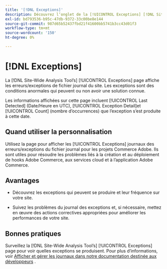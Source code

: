 ```yaml
---
title: '[!DNL Exceptions]'
description: Découvrez l’onglet de la [!UICONTROL Exceptions] [!DNL Site-Wide Analysis Tool]section Quand l’utiliser, ses avantages et les bonnes pratiques.
exl-id: bd793536-b95c-47db-9372-33c00be8e144
source-git-commit: 987d65b52437fbd21f41600bb5741b3cc43d01f3
workflow-type: tm+mt
source-wordcount: '150'
ht-degree: 0%

---
```


# [!DNL Exceptions]

La [!DNL Site-Wide Analysis Tool’s] [!UICONTROL Exceptions] page affiche les erreurs/exceptions de fichier journal du site. Les exceptions sont des conditions anormales qui peuvent ou non avoir une solution connue.

Les informations affichées sur cette page incluent [!UICONTROL Last Detected] (Date/Heure en UTC), [!UICONTROL Exception Detail]et [!UICONTROL Count] (nombre d’occurrences) que l’exception s’est produite à cette date.

## Quand utiliser la personnalisation

Utilisez la page pour afficher les [!UICONTROL Exceptions] journaux des erreurs/exceptions du fichier journal pour les projets Commerce Adobe. Ils sont utiles pour résoudre les problèmes liés à la création et au déploiement de hooks Adobe Commerce, aux services cloud et à l’application Adobe Commerce.

## Avantages

* Découvrez les exceptions qui peuvent se produire et leur fréquence sur votre site.

* Suivez les problèmes du journal des exceptions et, si nécessaire, mettez en œuvre des actions correctives appropriées pour améliorer les performances de votre site.

## Bonnes pratiques

Surveillez la [!DNL Site-Wide Analysis Tool’s] [!UICONTROL Exceptions] page pour voir quelles exceptions se produisent. Pour plus d’informations, voir [Afficher et gérer les journaux dans notre documentation destinée aux développeurs](https://experienceleague.adobe.com/en/docs/commerce-cloud-service/user-guide/develop/test/log-locations) .
